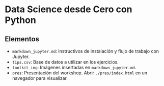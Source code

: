 # Data Science desde Cero con Python


## Elementos 

*  `markdown_jupyter.md`: Instructivos de instalación y flujo de trabajo con Jupyter.
*  `tips.csv`: Base de datos a utilizar en los ejercicios.
* `toolkit_img`: Imágenes insertadas en `markdown_jupyter.md`.
* `pres`: Presentación del workshop. Abrir `./pres/index.html` en un navegador para visualizar.



